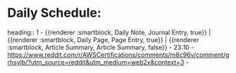 # Daily Schedule:
heading:: 1
	- {{renderer :smartblock, Daily Note, Journal Entry, true}} | {{renderer :smartblock, Daily Page, Page Entry, true}} | {{renderer :smartblock, Article Summary, Article Summary, false}}
	- 23:10
		- https://www.reddit.com/r/AWSCertifications/comments/m8c96v/comment/grhsylb/?utm_source=reddit&utm_medium=web2x&context=3
		-